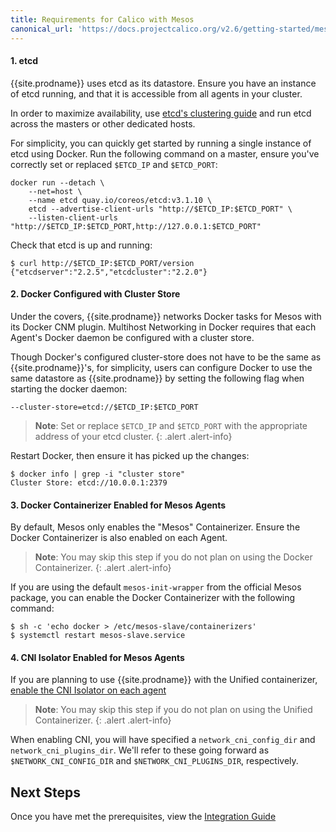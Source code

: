 ```yaml
---
title: Requirements for Calico with Mesos
canonical_url: 'https://docs.projectcalico.org/v2.6/getting-started/mesos/installation/prerequisites'
---
```


#### 1. etcd

{{site.prodname}} uses etcd as its datastore. Ensure you have an instance of etcd running,
and that it is accessible from all agents in your cluster.

In order to maximize availability, use [etcd's clustering guide](https://coreos.com/os/docs/latest/cluster-architectures.html)
and run etcd across the masters or other dedicated hosts.

For simplicity, you can quickly get started by running a single instance of etcd
using Docker. Run the following command on a master, ensure you've correctly set
or replaced `$ETCD_IP` and `$ETCD_PORT`:

```shell
docker run --detach \
	--net=host \
	--name etcd quay.io/coreos/etcd:v3.1.10 \
	etcd --advertise-client-urls "http://$ETCD_IP:$ETCD_PORT" \
	--listen-client-urls "http://$ETCD_IP:$ETCD_PORT,http://127.0.0.1:$ETCD_PORT"
```

Check that etcd is up and running:

```shell
$ curl http://$ETCD_IP:$ETCD_PORT/version
{"etcdserver":"2.2.5","etcdcluster":"2.2.0"}
```

#### 2. Docker Configured with Cluster Store

Under the covers, {{site.prodname}} networks Docker tasks for Mesos with its Docker CNM
plugin. Multihost Networking in Docker requires that each Agent's Docker daemon
be configured with a cluster store.

Though Docker's configured cluster-store does not have to be the same as
{{site.prodname}}'s, for simplicity, users can configure Docker to use the same datastore
as {{site.prodname}} by setting the following flag when starting the docker daemon:

```shell
--cluster-store=etcd://$ETCD_IP:$ETCD_PORT
```

> **Note**: Set or replace `$ETCD_IP` and `$ETCD_PORT` with the appropriate 
> address of your etcd cluster.
{: .alert .alert-info}


Restart Docker, then ensure it has picked up the changes:

```
$ docker info | grep -i "cluster store"
Cluster Store: etcd://10.0.0.1:2379
```

#### 3. Docker Containerizer Enabled for Mesos Agents

By default, Mesos only enables the "Mesos" Containerizer. Ensure
the Docker Containerizer is also enabled on each Agent.

> **Note**: You may skip this step if you do not plan on using the Docker 
> Containerizer.
{: .alert .alert-info}


If you are using the default `mesos-init-wrapper` from the official Mesos package,
you can enable the Docker Containerizer with the following command:

```shell
$ sh -c 'echo docker > /etc/mesos-slave/containerizers'
$ systemctl restart mesos-slave.service
```

#### 4. CNI Isolator Enabled for Mesos Agents

If you are planning to use {{site.prodname}} with the Unified containerizer,
[enable the CNI Isolator on each agent](http://mesos.apache.org/documentation/latest/cni/#usage)

> **Note**: You may skip this step if you do not plan on using the 
> Unified Containerizer.
{: .alert .alert-info}

When enabling CNI, you will have specified a `network_cni_config_dir`
and `network_cni_plugins_dir`. We'll refer to these going forward as
`$NETWORK_CNI_CONFIG_DIR` and `$NETWORK_CNI_PLUGINS_DIR`, respectively.

## Next Steps

Once you have met the prerequisites, view the [Integration Guide](integration)

[slack]: https://slack.projectcalico.org
